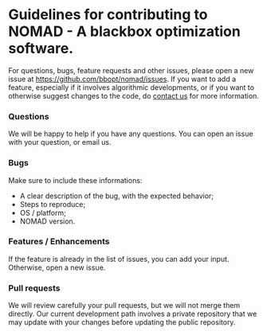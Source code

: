 # Guidelines for contributing to NOMAD - A blackbox optimization software.

For questions, bugs, feature requests and other issues, please open a new issue at https://github.com/bbopt/nomad/issues.
If you want to add a feature, especially if it involves algorithmic developments, or if you want to otherwise suggest changes to the code, do [contact us](mailto:nomad@gerad.ca) for more information.

### Questions
We will be happy to help if you have any questions. You can open an issue with your question, or email us.

### Bugs
Make sure to include these informations:
* A clear description of the bug, with the expected behavior;
* Steps to reproduce;
* OS / platform;
* NOMAD version.

### Features / Enhancements
If the feature is already in the list of issues, you can add your input. Otherwise, open a new issue.

### Pull requests
We will review carefully your pull requests, but we will not merge them directly. Our current development path involves a private repository that we may update with your changes before updating the public repository.

